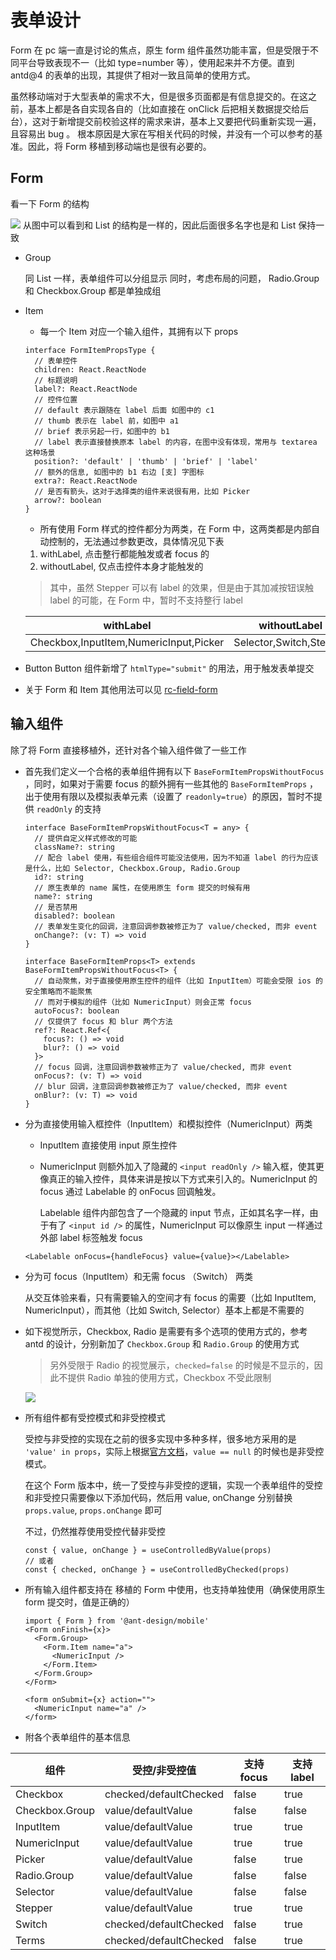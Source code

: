 # 表单设计

Form 在 pc 端一直是讨论的焦点，原生 form 组件虽然功能丰富，但是受限于不同平台导致表现不一（比如 type=number 等），使用起来并不方便。直到 antd@4 的表单的出现，其提供了相对一致且简单的使用方式。

虽然移动端对于大型表单的需求不大，但是很多页面都是有信息提交的。在这之前，基本上都是各自实现各自的（比如直接在 onClick 后把相关数据提交给后台），这对于新增提交前校验这样的需求来讲，基本上又要把代码重新实现一遍，且容易出 bug 。
根本原因是大家在写相关代码的时候，并没有一个可以参考的基准。因此，将 Form 移植到移动端也是很有必要的。

## Form

看一下 Form 的结构

![](https://gw.alipayobjects.com/mdn/rms_8ba022/afts/img/A*b5lqSJPRIvcAAAAAAAAAAAAAARQnAQ)
从图中可以看到和 List 的结构是一样的，因此后面很多名字也是和 List 保持一致

- Group

  同 List 一样，表单组件可以分组显示
  同时，考虑布局的问题， Radio.Group 和 Checkbox.Group 都是单独成组

- Item

  - 每一个 Item 对应一个输入组件，其拥有以下 props

  ```tsx | pure
  interface FormItemPropsType {
    // 表单控件
    children: React.ReactNode
    // 标题说明
    label?: React.ReactNode
    // 控件位置
    // default 表示跟随在 label 后面 如图中的 c1
    // thumb 表示在 label 前，如图中 a1
    // brief 表示另起一行，如图中的 b1
    // label 表示直接替换原本 label 的内容，在图中没有体现，常用与 textarea 这种场景
    position?: 'default' | 'thumb' | 'brief' | 'label'
    // 额外的信息, 如图中的 b1 右边 [支] 字图标
    extra?: React.ReactNode
    // 是否有箭头，这对于选择类的组件来说很有用，比如 Picker
    arrow?: boolean
  }
  ```

  - 所有使用 Form 样式的控件都分为两类，在 Form 中，这两类都是内部自动控制的，无法通过参数更改，具体情况见下表

  1. withLabel, 点击整行都能触发或者 focus 的
  2. withoutLabel, 仅点击控件本身才能触发的

  > 其中，虽然 Stepper 可以有 label 的效果，但是由于其加减按钮误触 label 的可能，在 Form 中，暂时不支持整行 label

  | withLabel                              | withoutLabel            | others                           |
  | -------------------------------------- | ----------------------- | -------------------------------- |
  | Checkbox,InputItem,NumericInput,Picker | Selector,Switch,Stepper | Checkbox.Group,Radio.Group,Terms |

- Button
  Button 组件新增了 `htmlType="submit"` 的用法，用于触发表单提交

- 关于 Form 和 Item 其他用法可以见 [rc-field-form](https://github.com/react-component/field-form)

## 输入组件

除了将 Form 直接移植外，还针对各个输入组件做了一些工作

- 首先我们定义一个合格的表单组件拥有以下 `BaseFormItemPropsWithoutFocus` ，同时，如果对于需要 focus 的额外拥有一些其他的 `BaseFormItemProps` ，出于使用有限以及模拟表单元素（设置了 `readonly=true`）的原因，暂时不提供 `readOnly` 的支持

  ```tsx | pure
  interface BaseFormItemPropsWithoutFocus<T = any> {
    // 提供自定义样式修改的可能
    className?: string
    // 配合 label 使用，有些组合组件可能没法使用，因为不知道 label 的行为应该是什么，比如 Selector, Checkbox.Group, Radio.Group
    id?: string
    // 原生表单的 name 属性，在使用原生 form 提交的时候有用
    name?: string
    // 是否禁用
    disabled?: boolean
    // 表单发生变化的回调，注意回调参数被修正为了 value/checked, 而非 event
    onChange?: (v: T) => void
  }

  interface BaseFormItemProps<T> extends BaseFormItemPropsWithoutFocus<T> {
    // 自动聚焦，对于直接使用原生控件的组件（比如 InputItem）可能会受限 ios 的安全策略而不能聚焦
    // 而对于模拟的组件（比如 NumericInput）则会正常 focus
    autoFocus?: boolean
    // 仅提供了 focus 和 blur 两个方法
    ref?: React.Ref<{
      focus?: () => void
      blur?: () => void
    }>
    // focus 回调，注意回调参数被修正为了 value/checked, 而非 event
    onFocus?: (v: T) => void
    // blur 回调，注意回调参数被修正为了 value/checked, 而非 event
    onBlur?: (v: T) => void
  }
  ```

- 分为直接使用输入框控件（InputItem）和模拟控件（NumericInput）两类

  - InputItem 直接使用 input 原生控件
  - NumericInput 则额外加入了隐藏的 `<input readOnly />` 输入框，使其更像真正的输入控件，具体来讲是按以下方式来引入的。NumericInput 的 focus 通过 Labelable 的 onFocus 回调触发。

    Labelable 组件内部包含了一个隐藏的 input 节点，正如其名字一样，由于有了 `<input id />` 的属性，NumericInput 可以像原生 input 一样通过外部 label 标签触发 focus

  ```tsx | pure
  <Labelable onFocus={handleFocus} value={value}></Labelable>
  ```

- 分为可 focus（InputItem）和无需 focus （Switch） 两类

  从交互体验来看，只有需要输入的空间才有 focus 的需要（比如 InputItem, NumericInput），而其他（比如 Switch, Selector）基本上都是不需要的

- 如下视觉所示，Checkbox, Radio 是需要有多个选项的使用方式的，参考 antd 的设计，分别新加了 `Checkbox.Group` 和 `Radio.Group` 的使用方式

  > 另外受限于 Radio 的视觉展示，`checked=false` 的时候是不显示的，因此不提供 Radio 单独的使用方式，Checkbox 不受此限制

  ![](https://gw.alipayobjects.com/mdn/rms_8ba022/afts/img/A*d5qaQI-pqGwAAAAAAAAAAAAAARQnAQ)

- 所有组件都有受控模式和非受控模式

  受控与非受控的实现在之前的很多实现中多种多样，很多地方采用的是 `'value' in props`，实际上根据[官方文档](https://reactjs.org/docs/forms.html#controlled-input-null-value)，`value == null` 的时候也是非受控模式。

  在这个 Form 版本中，统一了受控与非受控的逻辑，实现一个表单组件的受控和非受控只需要像以下添加代码，然后用 value, onChange 分别替换 `props.value`, `props.onChange` 即可

  不过，仍然推荐使用受控代替非受控

  ```tsx | pure
  const { value, onChange } = useControlledByValue(props)
  // 或者
  const { checked, onChange } = useControlledByChecked(props)
  ```

- 所有输入组件都支持在 移植的 Form 中使用，也支持单独使用（确保使用原生 form 提交时，值是正确的）

  ```tsx | pure
  import { Form } from '@ant-design/mobile'
  <Form onFinish={x}>
    <Form.Group>
      <Form.Item name="a">
        <NumericInput />
      </Form.Item>
    </Form.Group>
  </Form>

  <form onSubmit={x} action="">
    <NumericInput name="a" />
  </form>
  ```

- 附各个表单组件的基本信息

| 组件           | 受控/非受控值          | 支持 focus | 支持 label |
| -------------- | ---------------------- | ---------- | ---------- |
| Checkbox       | checked/defaultChecked | false      | true       |
| Checkbox.Group | value/defaultValue     | false      | false      |
| InputItem      | value/defaultValue     | true       | true       |
| NumericInput   | value/defaultValue     | true       | true       |
| Picker         | value/defaultValue     | false      | true       |
| Radio.Group    | value/defaultValue     | false      | false      |
| Selector       | value/defaultValue     | false      | false      |
| Stepper        | value/defaultValue     | true       | true       |
| Switch         | checked/defaultChecked | false      | true       |
| Terms          | checked/defaultChecked | false      | true       |
